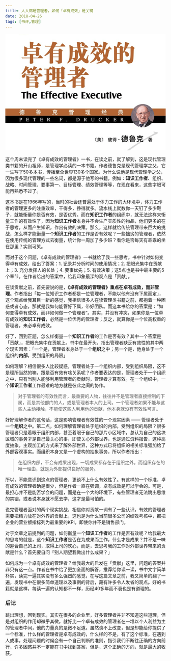 ```yaml
---
title: 人人都是管理者，如何「卓有成效」是关键
date: 2018-04-26
tags: [书评,管理]
---
```


![](/image/about_book/卓有成效管理者.png)

这个周末读完了《卓有成效的管理者》一书，在读之前，就了解到，这是现代管理类书籍的开山祖师，是管理学必读的一本书籍。作者德鲁克是现代管理学之父，它一生写了50多本书，传播至全世界130多个国家。为什么说他是现代管理学之父，因为很多现代管理的一些名词，都是源于他写的书籍，例如：**知识工作者**、组织、战略、时间管理、要事第一、目标管理、绩效管理等等，在现在看来，这些字眼可能再熟悉不过了。

这本书是在1966年写的，当时的社会还普遍处于体力工作的大环境中，体力工作者的管理更多的注重效率，干得多，挣得就多。流水线上就数你一天钉了多少鞋子，就能衡量你是否有效，是否优秀。而在**知识工作者**的组织中，就无法这样来衡量工作的有效性了，因为**知识工作者**本身并不会生产实质性的物品，他们更多的在于思考，从而产生知识，作出有效的决策。那么，这样就给传统管理带来巨大的挑战，怎么样才能衡量一个**知识工作者**的工作是否有效呢？一些拙劣的管理者，依然在使用传统的管理方式去衡量，统计你一周加了多少班？看你是否每天有乖乖的坐在那里？实则可笑。

而对于这个问题，《卓有成效的管理者》一书就给了我一些思考。书中针对如何变得卓有成效，给出了答案：1. 记录并分析时间的使用情况；2. 把眼光集中在贡献上；3. 充分发挥人的长处；4. 要事优先；5. 有效决策；这5点也是书中最主要的5个章节。在作者给出的答案中，给我印象最深的观点是「贡献」。

在谈贡献之前，首先要说的是，**《卓有成效的管理者》重点在卓有成效，而非管理**。作者指出「每一位知识工作者都是一位管理者，不能以他有没有下属而定」，这个观点给我耳目一新的感觉，我相信很多人在读管理类书籍之前，都抱着一种困惑或者心态，那就是我如何能管好下属，带好团队。而这本书给你的答案是：“如何变得卓有成效，而非如何做一个管理者”。其实，并没有冲突，如果你是一位卓有成效的**知识工作者**，必然是一位优秀的管理者；反之，就算你是一个位高权重的管理者，未必卓有成效。

好了，回到正题，怎么样衡量一个**知识工作者**的工作是否有效？其中一个答案是「贡献」，把眼光集中在贡献上。书中在最开头，指出管理者缺乏有效性的其中两个现实因素：「一个是，管理者本身处于一个**组织**之中；另一个是，他身处于一个组织的**内部**，受到组织的局限」

如何理解？相信很多人比较疑惑，管理者处于一个组织内部，受到组织局限，这不是理所当然的嘛，跟是否有效有啥关系呢？作者要表达的是，管理者处于一个组织之中，只有当别人能够利用管理者的贡献时，管理者才算有效。在一个组织中，一个**知识工作者**工作最难的地方就是彼此之间的协作。

> 对于管理者的有效性而言，最重要的人物，往往并不是管理者直接控制的下属，而是其他部门的人，或是管理者本人的上司。一个管理者如果不能与这些人主动接触，不能使这些人利用他的贡献，他本身就没有有效性可言。

好好理解作者的这句话，这是影响管理者有效性的一个现实因素 —— 管理者处于一个**组织**之中。第二点，如何理解管理者处于组织的内部，受到组织的局限？很多管理者只是着眼于组织内部，甚至着眼于自己的那片小区域中，总认为自己的这块区域的事务才是自己最关心的事，即使关心外部世界，也是通过资料报告，这种高度抽象，主观加工的方式来了解外部世界，这种方式已将组织的相关标准强加给了外部客观事实。而组织本身又是一个虚构的抽象事务，所以作者指出：

> 在组织内部，不会有成果出现，一切成果都存在于组织之外。而组织存在的唯一理由，就是为外部提供良好的服务。

所以，不能意识到这点的管理者，更谈不上什么有效性了。有这样的一个标准，卓有成效的管理者确是很少，但是作者一直在强调，卓有成效是可以学会的。可是，最担心并不是能否学会的问题，而是在一个大的环境下，有些管理者无法跳出思维的禁锢，或者说本身就不愿去学，这才是最可怕的。

说完管理者面对的两个现实挑战，相信你对贡献一词有了一些认识，有效的管理者需要把精力放在对外界的贡献上，这也是为什么当前很多公司的绩效考核中，都把企业的营业额指标列为最重要的KPI，即使你并不是销售部门。

对于文章之前提到的问题，如何衡量一个**知识工作者**的工作是否有效呢？给我最大的思考的就是，这个**知识工作者**是否在为成果而工作，什么才是成果？并不是一味的迎合自己的上司，取得上司的欢心，而是，去思考我的工作对外部世界带来的贡献是什么？首先要自问「别人期望我做出什么成果？」

如何成为一个卓有成效的管理者？给我最大的启发在「贡献」这里，问题的答案并非只有这一点。作者在书中给了更加全面的解答，推荐给你读一读，书中文字简单朴实，读完一遍其实没有多么强烈的感觉，在写这篇文章之前，我又简单的翻了一遍，发现书中在很多简单道理以及事例的背后，藏有许多令人发省的观点。好的书籍就是这样，每读一遍的认知都不一样，历经40多年而不衰也是有道理的。

### 后记
跳出理想，回到现实。其实在很多的企业里，好多管理者并非不知道这些道理，但是对组织的作用却微乎其微。就好比一个卓有成效的管理者在一堆以个人利益为主的管理者中间，他的力量真的是微不足道。虽然谈不上改变，但是却能给你提供了一个标准，什么样的管理者是卓有成效的，什么样的不是，有了这个标准，在遇到人或事，处理问题的时候会有一个自己判断的准则，指引我们不断往正确的方向前行，许多困惑并不一定能在书中找到答案，但是，这个正确的方向，就是最大的收获。